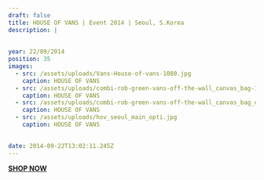 ```yaml
---
draft: false
title: HOUSE OF VANS | Event 2014 | Seoul, S.Korea
description: |
  
  
year: 22/09/2014
position: 35
images:
  - src: /assets/uploads/Vans-House-of-vans-1080.jpg
    caption: HOUSE OF VANS
  - src: /assets/uploads/combi-rob-green-vans-off-the-wall_canvas_bag-1080.jpg
    caption: HOUSE OF VANS    
  - src: /assets/uploads/combi-rob-green-vans-off-the-wall_canvas_bag_detail-1080.jpg
    caption: HOUSE OF VANS
  - src: /assets/uploads/hov_seoul_main_opti.jpg
    caption: HOUSE OF VANS
    

date: 2014-09-22T13:02:11.245Z
---
```


**[SHOP NOW](https://shop.mmint.uk/products/ello-tote-bag)**